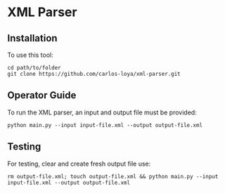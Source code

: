 # XML Parser

## Installation

To use this tool:

    cd path/to/folder
    git clone https://github.com/carlos-loya/xml-parser.git
    
## Operator Guide

To run the XML parser, an input and output file must be provided:

    python main.py --input input-file.xml --output output-file.xml 

## Testing

For testing, clear and create fresh output file use:

    rm output-file.xml; touch output-file.xml && python main.py --input input-file.xml --output output-file.xml



